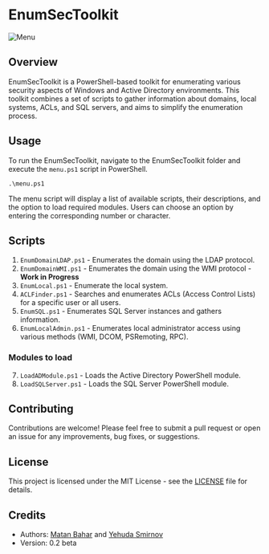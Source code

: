# EnumSecToolkit
<img src="https://i.ibb.co/TMZx1dF/Screenshot-2023-05-01-110047.png" alt="Menu" border="0"></a>

## Overview

EnumSecToolkit is a PowerShell-based toolkit for enumerating various security aspects of Windows and Active Directory environments. This toolkit combines a set of scripts to gather information about domains, local systems, ACLs, and SQL servers, and aims to simplify the enumeration process.
## Usage

To run the EnumSecToolkit, navigate to the EnumSecToolkit folder and execute the `menu.ps1` script in PowerShell.

`.\menu.ps1`

The menu script will display a list of available scripts, their descriptions, and the option to load required modules. Users can choose an option by entering the corresponding number or character.

## Scripts

1. `EnumDomainLDAP.ps1` - Enumerates the domain using the LDAP protocol.
2. `EnumDomainWMI.ps1` - Enumerates the domain using the WMI protocol - **Work in Progress**
3. `EnumLocal.ps1` - Enumerate the local system.
4. `ACLFinder.ps1` - Searches and enumerates ACLs (Access Control Lists) for a specific user or all users.
5. `EnumSQL.ps1` - Enumerates SQL Server instances and gathers information.
6. `EnumLocalAdmin.ps1` - Enumerates local administrator access using various methods (WMI, DCOM, PSRemoting, RPC).

### Modules to load

7. `LoadADModule.ps1` - Loads the Active Directory PowerShell module.
8. `LoadSQLServer.ps1` - Loads the SQL Server PowerShell module.

## Contributing

Contributions are welcome! Please feel free to submit a pull request or open an issue for any improvements, bug fixes, or suggestions.

## License

This project is licensed under the MIT License - see the [LICENSE](LICENSE) file for details.

## Credits

- Authors: [Matan Bahar](https://www.linkedin.com/in/matan-bahar-66460a1b0/) and [Yehuda Smirnov](https://www.linkedin.com/in/yehuda-smirnov/)
- Version: 0.2 beta
